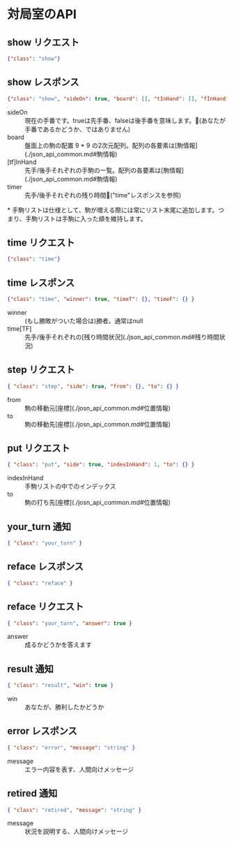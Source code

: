 # 対局室のAPI

## show リクエスト
```JSON
{"class": "show"}
```

## show レスポンス
```JSON
{"class": "show", "sideOn": true, "board": [], "tInHand": [], "fInHand": [], "timer": {} }
```
<dl>
  <dt>sideOn</dt>
  <dd>現在の手番です。trueは先手番、falseは後手番を意味します。(あなたが手番であるかどうか、ではありません)</dd>
  <dt>board</dt>
  <dd>盤面上の駒の配置 9 * 9 の2次元配列。配列の各要素は[駒情報](./json_api_common.md#駒情報)</dd>
  <dt>[tf]InHand</dt>
  <dd>先手/後手それぞれの手駒の一覧。配列の各要素は[駒情報](./json_api_common.md#駒情報)</dd>
  <dt>timer</dt>
  <dd>先手/後手それぞれの残り時間("time"レスポンスを参照)</dd>
</dl>
* 手駒リストは仕様として、駒が増える際には常にリスト末尾に追加します。つまり、手駒リストは手駒に入った順を維持します。

## time リクエスト
```JSON
{"class": "time"}
```

## time レスポンス
```JSON
{"class": "time", "winner": true, "timeT": {}, "timeF": {} }
```
<dl>
  <dt>winner</dt>
  <dd>(もし勝敗がついた場合は)勝者。通常はnull</dd>
  <dt>time[TF]</dt>
  <dd>先手/後手それぞれの[残り時間状況](./json_api_common.md#残り時間状況)</dd>
</dl>

## step リクエスト
```JSON
{ "class": "step", "side": true, "from": {}, "to": {} }
```
<dl>
  <dt>from</dt>
  <dd>駒の移動元[座標](./josn_api_common.md#位置情報)</dd>
  <dt>to</dt>
  <dd>駒の移動先[座標](./josn_api_common.md#位置情報)</dd>
</dl>

## put リクエスト
```JSON
{ "class": "put", "side": true, "indexInHand": 1, "to": {} }
```
<dl>
  <dt>indexInHand</dt>
  <dd>手駒リストの中でのインデックス</dd>
  <dt>to</dt>
  <dd>駒の打ち先[座標](./josn_api_common.md#位置情報)</dd>
</dl>

## your_turn 通知
```JSON
{ "class": "your_turn" }
```

## reface レスポンス
```JSON
{ "class": "reface" }
```

## reface リクエスト
```JSON
{ "class": "your_turn", "answer": true }
```
<dl>
  <dt>answer</dt>
  <dd>成るかどうかを答えます</dd>
</dl>

## result 通知
```JSON
{ "class": "result", "win": true }
```
<dl>
  <dt>win</dt>
  <dd>あなたが、勝利したかどうか</dd>
</dl>

## error レスポンス
```JSON
{ "class": "error", "message": "string" }
```
<dl>
  <dt>message</dt>
  <dd>エラー内容を表す、人間向けメッセージ</dd>
</dl>

## retired 通知
```JSON
{ "class": "retired", "message": "string" }
```
<dl>
  <dt>message</dt>
  <dd>状況を説明する、人間向けメッセージ</dd>
</dl>
